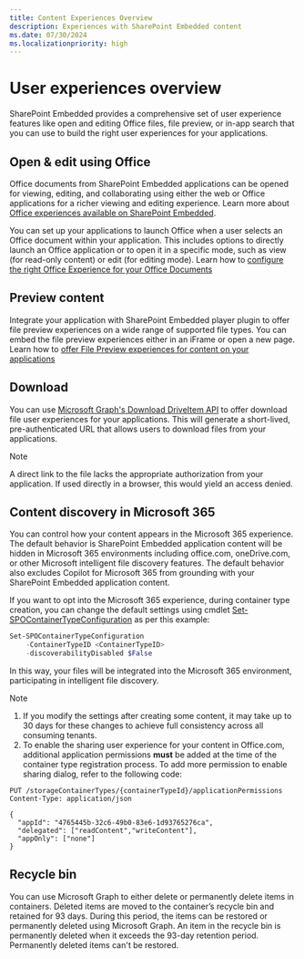 ```yaml
---
title: Content Experiences Overview
description: Experiences with SharePoint Embedded content
ms.date: 07/30/2024
ms.localizationpriority: high
---
```


# User experiences overview

SharePoint Embedded provides a comprehensive set of user experience features like open and editing Office files, file preview, or in-app search that you can use to build the right user experiences for your applications.

## Open & edit using Office

Office documents from SharePoint Embedded applications can be opened for viewing, editing, and collaborating using either the web or Office applications for a richer viewing and editing experience. Learn more about [Office experiences available on SharePoint Embedded](./office-experience.md).

You can set up your applications to launch Office when a user selects an Office document within your application. This includes options to directly launch an Office application or to open it in a specific mode, such as view (for read-only content) or edit (for editing mode). Learn how to [configure the right Office Experience for your Office Documents](../../tutorials/launch-experience.md)

## Preview content

Integrate your application with SharePoint Embedded player plugin to offer file preview experiences on a wide range of supported file types. You can embed the file preview experiences either in an iFrame or open a new page. Learn how to [offer File Preview experiences for content on your applications](../../tutorials/using-file-preview.md)

## Download

You can use [Microsoft Graph's Download DriveItem API](/graph/api/driveitem-get-content) to offer download file user experiences for your applications. This will generate  a short-lived, pre-authenticated URL that allows users to download files from your applications.

> [!NOTE]
> A direct link to the file lacks the appropriate authorization from your application. If used directly in a browser, this would yield an access denied.

## Content discovery in Microsoft 365

You can control how your content appears in the Microsoft 365 experience. The default behavior is SharePoint Embedded application content will be hidden in Microsoft 365 environments including office.com, oneDrive.com, or other Microsoft intelligent file discovery features. The default behavior also excludes Copilot for Microsoft 365 from grounding with your SharePoint Embedded application content.

If you want to opt into the Microsoft 365 experience, during container type creation, you can change the default settings using cmdlet [Set-SPOContainerTypeConfiguration](../admin-exp/developer-admin/dev-admin.md#container-type-configuration-properties) as per this example:

```powershell
Set-SPOContainerTypeConfiguration
    -ContainerTypeID <ContainerTypeID>
    -discoverabilityDisabled $False
```

In this way, your files will be integrated into the Microsoft 365 environment, participating in intelligent file discovery.

> [!NOTE]
>
> 1. If you modify the settings after creating some content, it may take up to 30 days for these changes to achieve full consistency across all consuming tenants.
> 1. To enable the sharing user experience for your content in Office.com, additional application permissions **must** be added at the time of the container type registration process. To add more permission to enable sharing dialog, refer to the following code:

```http
PUT /storageContainerTypes/{containerTypeId}/applicationPermissions
Content-Type: application/json

{
  "appId": "4765445b-32c6-49b0-83e6-1d93765276ca",
  "delegated": ["readContent","writeContent"],
  "appOnly": ["none"]
}
```

## Recycle bin

You can use Microsoft Graph to either delete or permanently delete items in containers. Deleted items are moved to the container’s recycle bin and retained for 93 days. During this period, the items can be restored or permanently deleted using Microsoft Graph. An item in the recycle bin is permanently deleted when it exceeds the 93-day retention period. Permanently deleted items can't be restored.

